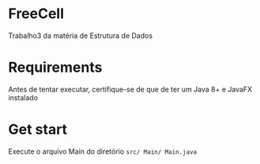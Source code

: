 # FreeCell
Trabalho3 da matéria de Estrutura de Dados


# Requirements

Antes de tentar executar, certifique-se de que de ter um Java 8+ e JavaFX instalado

# Get start

Execute o arquivo Main do diretório `` src/ Main/ Main.java ``

